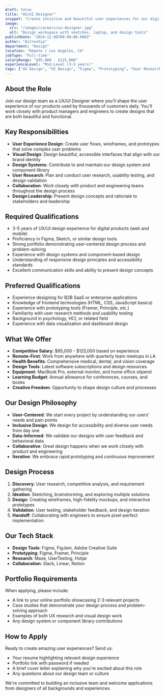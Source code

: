 ```yaml
---
draft: false
title: "UX/UI Designer"
snippet: "Create intuitive and beautiful user experiences for our digital products. Lead design thinking processes and collaborate with product and engineering teams."
image:
  src: "/images/careers/ux-designer.jpg"
  alt: "Design workspace with sketches, laptop, and design tools"
publishDate: "2024-12-08T00:00:00.000Z"
author: "Astroship"
department: "Design"
location: "Remote / Los Angeles, CA"
jobType: "Full-time"
salaryRange: "$95,000 - $125,000"
experienceLevel: "Mid-Level (3-5 years)"
tags: ["UX Design", "UI Design", "Figma", "Prototyping", "User Research", "Remote"]
---
```


## About the Role

Join our design team as a UX/UI Designer where you'll shape the user experience of our products used by thousands of customers daily. You'll work closely with product managers and engineers to create designs that are both beautiful and functional.

## Key Responsibilities

- **User Experience Design**: Create user flows, wireframes, and prototypes that solve complex user problems
- **Visual Design**: Design beautiful, accessible interfaces that align with our brand identity
- **Design Systems**: Contribute to and maintain our design system and component library
- **User Research**: Plan and conduct user research, usability testing, and design validation
- **Collaboration**: Work closely with product and engineering teams throughout the design process
- **Design Leadership**: Present design concepts and rationale to stakeholders and leadership

## Required Qualifications

- 3-5 years of UX/UI design experience for digital products (web and mobile)
- Proficiency in Figma, Sketch, or similar design tools
- Strong portfolio demonstrating user-centered design process and problem-solving
- Experience with design systems and component-based design
- Understanding of responsive design principles and accessibility standards
- Excellent communication skills and ability to present design concepts

## Preferred Qualifications

- Experience designing for B2B SaaS or enterprise applications
- Knowledge of frontend technologies (HTML, CSS, JavaScript basics)
- Experience with prototyping tools (Framer, Principle, etc.)
- Familiarity with user research methods and usability testing
- Background in psychology, HCI, or related field
- Experience with data visualization and dashboard design

## What We Offer

- **Competitive Salary**: $95,000 - $125,000 based on experience
- **Remote-First**: Work from anywhere with quarterly team meetups in LA
- **Health Benefits**: Comprehensive medical, dental, and vision coverage
- **Design Tools**: Latest software subscriptions and design resources
- **Equipment**: MacBook Pro, external monitor, and home office stipend
- **Learning Budget**: Annual allowance for conferences, courses, and books
- **Creative Freedom**: Opportunity to shape design culture and processes

## Our Design Philosophy

- **User-Centered**: We start every project by understanding our users' needs and pain points
- **Inclusive Design**: We design for accessibility and diverse user needs from day one
- **Data-Informed**: We validate our designs with user feedback and behavioral data
- **Collaborative**: Great design happens when we work closely with product and engineering
- **Iterative**: We embrace rapid prototyping and continuous improvement

## Design Process

1. **Discovery**: User research, competitive analysis, and requirement gathering
2. **Ideation**: Sketching, brainstorming, and exploring multiple solutions
3. **Design**: Creating wireframes, high-fidelity mockups, and interactive prototypes
4. **Validation**: User testing, stakeholder feedback, and design iteration
5. **Handoff**: Collaborating with engineers to ensure pixel-perfect implementation

## Our Tech Stack

- **Design Tools**: Figma, FigJam, Adobe Creative Suite
- **Prototyping**: Figma, Framer, Principle
- **Research**: Maze, UserTesting, Hotjar
- **Collaboration**: Slack, Linear, Notion

## Portfolio Requirements

When applying, please include:
- A link to your online portfolio showcasing 2-3 relevant projects
- Case studies that demonstrate your design process and problem-solving approach
- Examples of both UX research and visual design work
- Any design system or component library contributions

## How to Apply

Ready to create amazing user experiences? Send us:
- Your resume highlighting relevant design experience
- Portfolio link with password if needed
- A brief cover letter explaining why you're excited about this role
- Any questions about our design team or culture

We're committed to building an inclusive team and welcome applications from designers of all backgrounds and experiences.